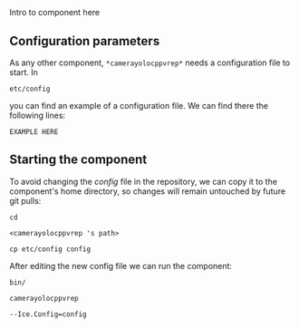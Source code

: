 ```
```
#
``` camerayolocppvrep
```
Intro to component here


## Configuration parameters
As any other component,
``` *camerayolocppvrep* ```
needs a configuration file to start. In

    etc/config

you can find an example of a configuration file. We can find there the following lines:

    EXAMPLE HERE


## Starting the component
To avoid changing the *config* file in the repository, we can copy it to the component's home directory, so changes will remain untouched by future git pulls:

    cd

``` <camerayolocppvrep 's path> ```

    cp etc/config config

After editing the new config file we can run the component:

    bin/

```camerayolocppvrep ```

    --Ice.Config=config
